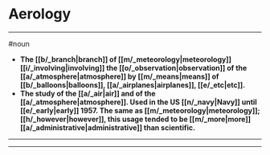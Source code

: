# Aerology
---
#noun
- **The [[b/_branch|branch]] of [[m/_meteorology|meteorology]] [[i/_involving|involving]] the [[o/_observation|observation]] of the [[a/_atmosphere|atmosphere]] by [[m/_means|means]] of [[b/_balloons|balloons]], [[a/_airplanes|airplanes]], [[e/_etc|etc]].**
- **The study of the [[a/_air|air]] and of the [[a/_atmosphere|atmosphere]]. Used in the US [[n/_navy|Navy]] until [[e/_early|early]] 1957. The same as [[m/_meteorology|meteorology]]; [[h/_however|however]], this usage tended to be [[m/_more|more]] [[a/_administrative|administrative]] than scientific.**
---
---
